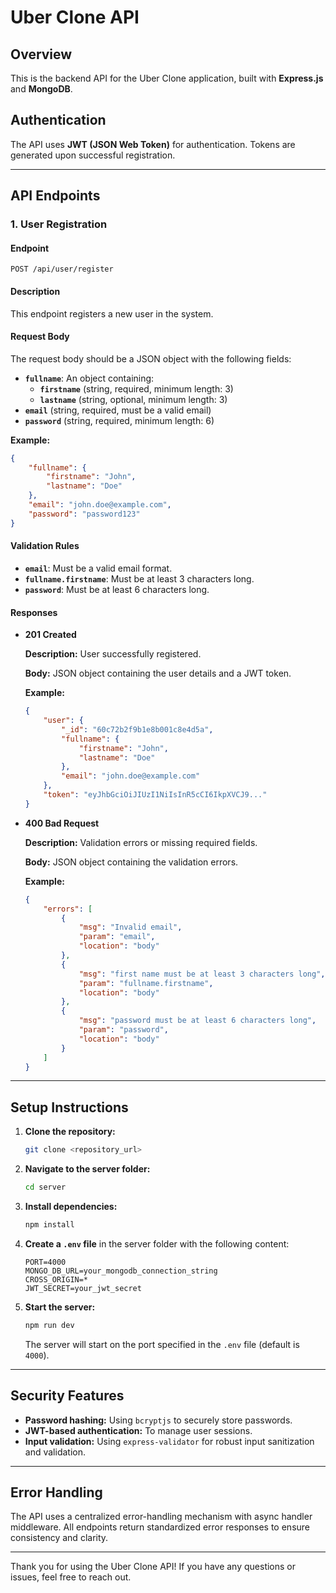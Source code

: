 # Uber Clone API

## Overview

This is the backend API for the Uber Clone application, built with **Express.js** and **MongoDB**.

## Authentication

The API uses **JWT (JSON Web Token)** for authentication. Tokens are generated upon successful registration.

---

## API Endpoints

### 1. User Registration

#### **Endpoint**

`POST /api/user/register`

#### **Description**

This endpoint registers a new user in the system.

#### **Request Body**

The request body should be a JSON object with the following fields:

-   **`fullname`**: An object containing:
    -   **`firstname`** (string, required, minimum length: 3)
    -   **`lastname`** (string, optional, minimum length: 3)
-   **`email`** (string, required, must be a valid email)
-   **`password`** (string, required, minimum length: 6)

**Example:**

```json
{
    "fullname": {
        "firstname": "John",
        "lastname": "Doe"
    },
    "email": "john.doe@example.com",
    "password": "password123"
}
```

#### **Validation Rules**

-   **`email`**: Must be a valid email format.
-   **`fullname.firstname`**: Must be at least 3 characters long.
-   **`password`**: Must be at least 6 characters long.

#### **Responses**

-   **201 Created**

    **Description:** User successfully registered.

    **Body:** JSON object containing the user details and a JWT token.

    **Example:**

    ```json
    {
        "user": {
            "_id": "60c72b2f9b1e8b001c8e4d5a",
            "fullname": {
                "firstname": "John",
                "lastname": "Doe"
            },
            "email": "john.doe@example.com"
        },
        "token": "eyJhbGciOiJIUzI1NiIsInR5cCI6IkpXVCJ9..."
    }
    ```

-   **400 Bad Request**

    **Description:** Validation errors or missing required fields.

    **Body:** JSON object containing the validation errors.

    **Example:**

    ```json
    {
        "errors": [
            {
                "msg": "Invalid email",
                "param": "email",
                "location": "body"
            },
            {
                "msg": "first name must be at least 3 characters long",
                "param": "fullname.firstname",
                "location": "body"
            },
            {
                "msg": "password must be at least 6 characters long",
                "param": "password",
                "location": "body"
            }
        ]
    }
    ```

---

## Setup Instructions

1. **Clone the repository:**

    ```bash
    git clone <repository_url>
    ```

2. **Navigate to the server folder:**

    ```bash
    cd server
    ```

3. **Install dependencies:**

    ```bash
    npm install
    ```

4. **Create a `.env` file** in the server folder with the following content:

    ```plaintext
    PORT=4000
    MONGO_DB_URL=your_mongodb_connection_string
    CROSS_ORIGIN=*
    JWT_SECRET=your_jwt_secret
    ```

5. **Start the server:**
    ```bash
    npm run dev
    ```
    The server will start on the port specified in the `.env` file (default is `4000`).

---

## Security Features

-   **Password hashing:** Using `bcryptjs` to securely store passwords.
-   **JWT-based authentication:** To manage user sessions.
-   **Input validation:** Using `express-validator` for robust input sanitization and validation.

---

## Error Handling

The API uses a centralized error-handling mechanism with async handler middleware. All endpoints return standardized error responses to ensure consistency and clarity.

---

Thank you for using the Uber Clone API! If you have any questions or issues, feel free to reach out.
